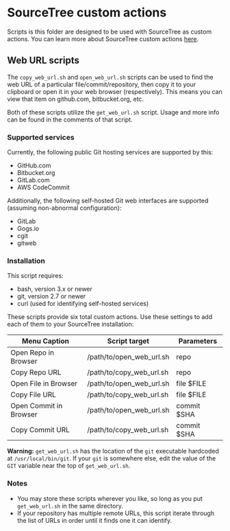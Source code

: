 # SourceTree custom actions
Scripts is this folder are designed to be used with SourceTree as custom
actions. You can learn more about SourceTree custom actions [here](https://blog.sourcetreeapp.com/2012/02/08/custom-actions-more-power-to-you/).

## Web URL scripts
The `copy_web_url.sh` and `open_web_url.sh` scripts can be used to find the web
URL of a particular file/commit/repository, then copy it to your clipboard or
open it in your web browser (respectively). This means you can view that item
on github.com, bitbucket.org, etc.

Both of these scripts utilize the `get_web_url.sh` script. Usage and more info
can be found in the comments of that script.

### Supported services

Currently, the following public Git hosting services are supported by this:

* GitHub.com
* Bitbucket.org
* GitLab.com
* AWS CodeCommit

Additionally, the following self-hosted Git web interfaces are supported
(assuming non-abnormal configuration):

* GitLab
* Gogs.io
* cgit
* gitweb

### Installation

This script requires:

* bash, version 3.x or newer
* git, version 2.7 or newer
* curl (used for identifying self-hosted services)

These scripts provide six total custom actions. Use these settings to add each
of them to your SourceTree installation:

| Menu Caption           | Script target            | Parameters  |
| ---------------------- | ------------------------ | ----------- |
| Open Repo in Browser   | /path/to/open_web_url.sh | repo        |
| Copy Repo URL          | /path/to/copy_web_url.sh | repo        |
| Open File in Browser   | /path/to/open_web_url.sh | file $FILE  |
| Copy File URL          | /path/to/copy_web_url.sh | file $FILE  |
| Open Commit in Browser | /path/to/open_web_url.sh | commit $SHA |
| Copy Commit URL        | /path/to/copy_web_url.sh | commit $SHA |

**Warning:** `get_web_url.sh` has the location of the `git` executable hardcoded
at `/usr/local/bin/git`. If your `git` is somewhere else, edit the value of the
`GIT` variable near the top of `get_web_url.sh`.

### Notes

* You may store these scripts wherever you like, so long as you put
  `get_web_url.sh` in the same directory.
* If your repository has multiple remote URLs, this script iterate through the
  list of URLs in order until it finds one it can identify.
